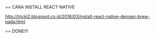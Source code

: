 == CARA INSTALL REACT-NATIVE

http://tricki2.blogspot.co.id/2016/03/install-react-native-dengan-brew-pada.html

== DONE!!!
